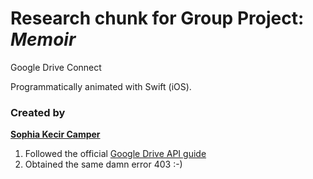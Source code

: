 # Research chunk for Group Project: *Memoir*

Google Drive Connect

Programmatically animated with Swift (iOS).


### Created by 
[**Sophia Kecir Camper**](https://github.com/sophiakc)

1. Followed the official [Google Drive API guide](https://developers.google.com/drive/ios/quickstart?ver=swift)
2. Obtained the same damn error 403 :-) 